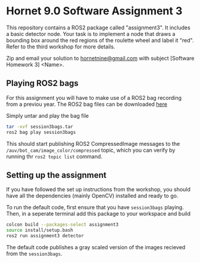 # Hornet 9.0 Software Assignment 3

This repository contains a ROS2 package called "assignment3". It includes a basic detector node.
Your task is to implement a node that draws a bounding box around the red regions of the roulette wheel and label it "red".
Refer to the third workshop for more details.

Zip and email your solution to hornetnine@gmail.com with subject [Software Homework 3] \<Name\>.

## Playing ROS2 bags

For this assignment you will have to make use of a ROS2 bag recording from a previou year.
The ROS2 bag files can be downloaded [here](https://drive.google.com/file/d/1L2Q0CZNCxA--sK7Znj0MpWLe7PkKXeO2/view?usp=drive_link)

Simply untar and play the bag file

```bash
tar -xvf session3bags.tar
ros2 bag play session3bags
```

This should start publishing ROS2 CompressedImage messages to the `/auv/bot_cam/image_color/compressed` topic,
which you can verify by running thr `ros2 topic list` command.

## Setting up the assignment

If you have followed the set up instructions from the workshop,
you should have all the dependencies (mainly OpenCV) installed and ready to go.

To run the default code, first ensure that you have `session3bags` playing.
Then, in a seperate terminal add this package to your workspace and build

```bash
colcon build --packages-select assignment3
source install/setup.bash
ros2 run assignment3 detector
```

The default code publishes a gray scaled version of the images recieved from the `session3bags`.
